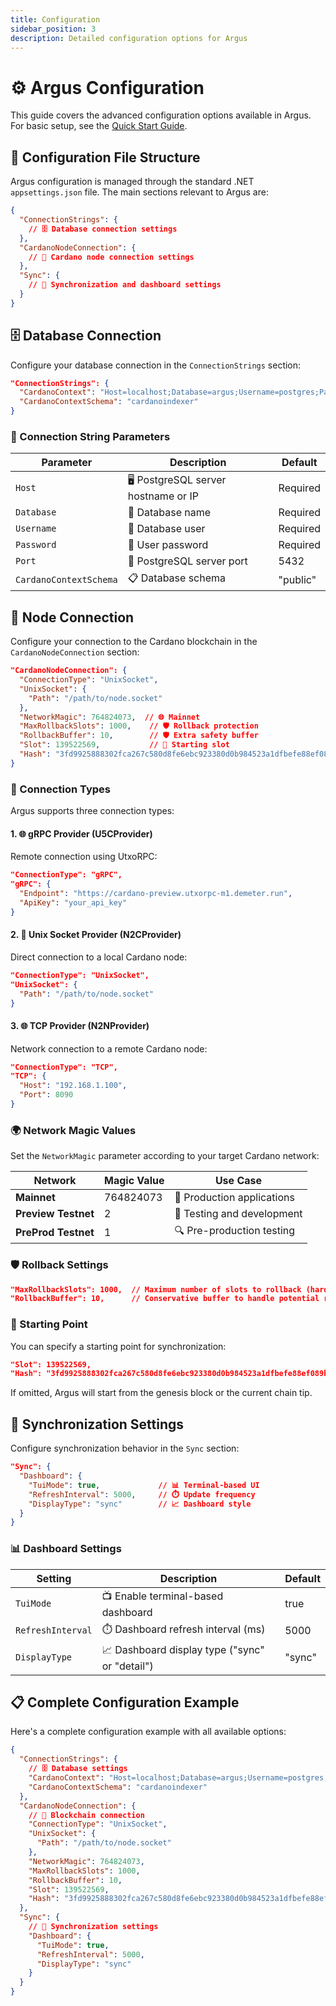 ```yaml
---
title: Configuration
sidebar_position: 3
description: Detailed configuration options for Argus
---
```


# ⚙️ Argus Configuration

This guide covers the advanced configuration options available in Argus. For basic setup, see the [Quick Start Guide](./quick-start).

## 📄 Configuration File Structure

Argus configuration is managed through the standard .NET `appsettings.json` file. The main sections relevant to Argus are:

```json
{
  "ConnectionStrings": {
    // 🗄️ Database connection settings
  },
  "CardanoNodeConnection": {
    // 🔗 Cardano node connection settings
  },
  "Sync": {
    // 🔄 Synchronization and dashboard settings
  }
}
```

## 🗄️ Database Connection

Configure your database connection in the `ConnectionStrings` section:

```json
"ConnectionStrings": {
  "CardanoContext": "Host=localhost;Database=argus;Username=postgres;Password=password;Port=5432",
  "CardanoContextSchema": "cardanoindexer"
}
```

### 🔧 Connection String Parameters

| Parameter | Description | Default |
|-----------|-------------|---------|
| `Host` | 🖥️ PostgreSQL server hostname or IP | Required |
| `Database` | 💾 Database name | Required |
| `Username` | 👤 Database user | Required |
| `Password` | 🔑 User password | Required |
| `Port` | 🔌 PostgreSQL server port | 5432 |
| `CardanoContextSchema` | 📋 Database schema | "public" |

## 🔗 Node Connection

Configure your connection to the Cardano blockchain in the `CardanoNodeConnection` section:

```json
"CardanoNodeConnection": {
  "ConnectionType": "UnixSocket",
  "UnixSocket": {
    "Path": "/path/to/node.socket"
  },
  "NetworkMagic": 764824073,  // 🌐 Mainnet
  "MaxRollbackSlots": 1000,    // 🛡️ Rollback protection
  "RollbackBuffer": 10,        // 🛡️ Extra safety buffer
  "Slot": 139522569,           // 🏁 Starting slot
  "Hash": "3fd9925888302fca267c580d8fe6ebc923380d0b984523a1dfbefe88ef089b66"  // 🏁 Starting block
}
```

### 🔌 Connection Types

Argus supports three connection types:

#### 1. 🌐 gRPC Provider (U5CProvider)

Remote connection using UtxoRPC:

```json
"ConnectionType": "gRPC",
"gRPC": {
  "Endpoint": "https://cardano-preview.utxorpc-m1.demeter.run",
  "ApiKey": "your_api_key"
}
```

#### 2. 🔌 Unix Socket Provider (N2CProvider)

Direct connection to a local Cardano node:

```json
"ConnectionType": "UnixSocket",
"UnixSocket": {
  "Path": "/path/to/node.socket"
}
```

#### 3. 🌐 TCP Provider (N2NProvider)

Network connection to a remote Cardano node:

```json
"ConnectionType": "TCP",
"TCP": {
  "Host": "192.168.1.100",
  "Port": 8090
}
```

### 🌍 Network Magic Values

Set the `NetworkMagic` parameter according to your target Cardano network:

| Network | Magic Value | Use Case |
|---------|-------------|----------|
| **Mainnet** | 764824073 | 🏢 Production applications |
| **Preview Testnet** | 2 | 🧪 Testing and development |
| **PreProd Testnet** | 1 | 🔍 Pre-production testing |

### 🛡️ Rollback Settings

```json
"MaxRollbackSlots": 1000,  // Maximum number of slots to rollback (hard limit)
"RollbackBuffer": 10,      // Conservative buffer to handle potential rollbacks
```

### 🏁 Starting Point

You can specify a starting point for synchronization:

```json
"Slot": 139522569,                                                        // Starting slot
"Hash": "3fd9925888302fca267c580d8fe6ebc923380d0b984523a1dfbefe88ef089b66"  // Block hash at that slot
```

If omitted, Argus will start from the genesis block or the current chain tip.

## 🔄 Synchronization Settings

Configure synchronization behavior in the `Sync` section:

```json
"Sync": {
  "Dashboard": {
    "TuiMode": true,             // 📊 Terminal-based UI
    "RefreshInterval": 5000,     // ⏱️ Update frequency
    "DisplayType": "sync"        // 📈 Dashboard style
  }
}
```

### 📊 Dashboard Settings

| Setting | Description | Default |
|---------|-------------|---------|
| `TuiMode` | 📺 Enable terminal-based dashboard | true |
| `RefreshInterval` | ⏱️ Dashboard refresh interval (ms) | 5000 |
| `DisplayType` | 📈 Dashboard display type ("sync" or "detail") | "sync" |

## 📋 Complete Configuration Example

Here's a complete configuration example with all available options:

```json
{
  "ConnectionStrings": {
    // 🗄️ Database settings
    "CardanoContext": "Host=localhost;Database=argus;Username=postgres;Password=password;Port=5432",
    "CardanoContextSchema": "cardanoindexer"
  },
  "CardanoNodeConnection": {
    // 🔗 Blockchain connection
    "ConnectionType": "UnixSocket",
    "UnixSocket": {
      "Path": "/path/to/node.socket"
    },
    "NetworkMagic": 764824073,
    "MaxRollbackSlots": 1000,
    "RollbackBuffer": 10,
    "Slot": 139522569,
    "Hash": "3fd9925888302fca267c580d8fe6ebc923380d0b984523a1dfbefe88ef089b66"
  },
  "Sync": {
    // 🔄 Synchronization settings
    "Dashboard": {
      "TuiMode": true,
      "RefreshInterval": 5000,
      "DisplayType": "sync"
    }
  }
}
```